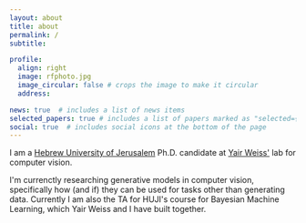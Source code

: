 ```yaml
---
layout: about
title: about
permalink: /
subtitle: 

profile:
  align: right
  image: rfphoto.jpg
  image_circular: false # crops the image to make it circular
  address: 

news: true  # includes a list of news items
selected_papers: true # includes a list of papers marked as "selected={true}"
social: true  # includes social icons at the bottom of the page
---
```


I am a [Hebrew University of Jerusalem](https://www.cs.huji.ac.il/) Ph.D. candidate at [Yair Weiss'](https://www.cs.huji.ac.il/~yweiss/) lab for computer vision.

I'm currenctly researching generative models in computer vision, specifically how (and if) they can be used for tasks other than generating data. Currently I am also the TA for HUJI's course for Bayesian Machine Learning, which Yair Weiss and I have built together.

<!-- Write your biography here. Tell the world about yourself. Link to your favorite [subreddit](http://reddit.com). You can put a picture in, too. The code is already in, just name your picture `prof_pic.jpg` and put it in the `img/` folder.

Put your address / P.O. box / other info right below your picture. You can also disable any these elements by editing `profile` property of the YAML header of your `_pages/about.md`. Edit `_bibliography/papers.bib` and Jekyll will render your [publications page](/al-folio/publications/) automatically.

Link to your social media connections, too. This theme is set up to use [Font Awesome icons](http://fortawesome.github.io/Font-Awesome/) and [Academicons](https://jpswalsh.github.io/academicons/), like the ones below. Add your Facebook, Twitter, LinkedIn, Google Scholar, or just disable all of them.
 -->
